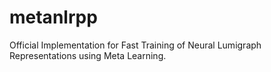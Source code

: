 # metanlrpp
Official Implementation for Fast Training of Neural Lumigraph Representations using Meta Learning.
